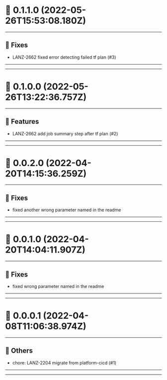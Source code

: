 # :confetti_ball: 0.1.1.0 (2022-05-26T15:53:08.180Z)
- - -
## :bug: Fixes
* LANZ-2662 fixed error detecting failed tf plan (#3)
- - -
- - -
# :confetti_ball: 0.1.0.0 (2022-05-26T13:22:36.757Z)
- - -
## :hammer: Features
* LANZ-2662 add job summary step after tf plan (#2)
- - -
- - -
# :confetti_ball: 0.0.2.0 (2022-04-20T14:15:36.259Z)
- - -
## :bug: Fixes
* fixed another wrong parameter named in the readme
- - -
- - -
# :confetti_ball: 0.0.1.0 (2022-04-20T14:04:11.907Z)
- - -
## :bug: Fixes
* fixed wrong parameter named in the readme
- - -
- - -
# :confetti_ball: 0.0.0.1 (2022-04-08T11:06:38.974Z)
- - -
## :newspaper: Others
* chore: LANZ-2204 migrate from platform-cicd (#1)
- - -
- - -

